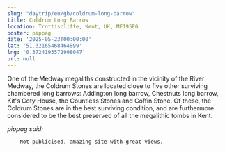```yaml
---
slug: "daytrip/eu/gb/coldrum-long-barrow"
title: Coldrum Long Barrow
location: Trottiscliffe, Kent, UK, ME195EG
poster: pippag
date: '2025-05-23T00:00:00'
lat: '51.32165468464899'
lng: '0.3724193572998047'
url: null
---
```


One of the Medway megaliths constructed in the vicinity of the River Medway, the Coldrum Stones are located close to five other surviving chambered long barrows: Addington long barrow, Chestnuts long barrow, Kit's Coty House, the Countless Stones and Coffin Stone. Of these, the Coldrum Stones are in the best surviving condition, and are furthermore considered to be the best preserved of all the megalithic tombs in Kent.

<em>pippag said:</em>

        Not publicised, amazing site with great views.
